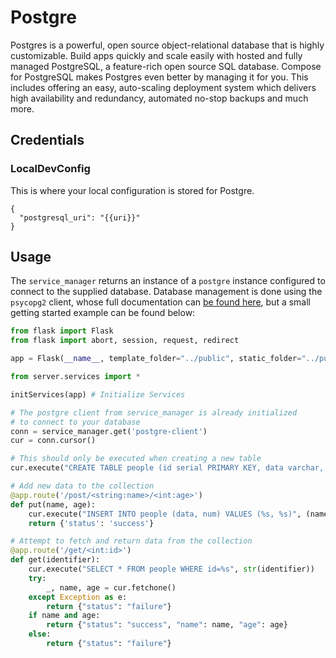 # Postgre

Postgres is a powerful, open source object-relational database that is highly customizable. Build apps quickly and scale easily with hosted and fully managed PostgreSQL, a feature-rich open source SQL database. Compose for PostgreSQL makes Postgres even better by managing it for you. This includes offering an easy, auto-scaling deployment system which delivers high availability and redundancy, automated no-stop backups and much more.

##  Credentials

###  LocalDevConfig

This is where your local configuration is stored for Postgre.
```
{
  "postgresql_uri": "{{uri}}"
}
```

## Usage

The `service_manager` returns an instance of a `postgre` instance configured to connect to the supplied database. Database management is done using the `psycopg2` client, whose full documentation can [be found here](http://initd.org/psycopg/docs/),
but a small getting started example can be found below:

```python
from flask import Flask
from flask import abort, session, request, redirect

app = Flask(__name__, template_folder="../public", static_folder="../public", static_url_path='')

from server.services import *

initServices(app) # Initialize Services

# The postgre client from service_manager is already initialized
# to connect to your database
conn = service_manager.get('postgre-client')
cur = conn.cursor()

# This should only be executed when creating a new table
cur.execute("CREATE TABLE people (id serial PRIMARY KEY, data varchar, num integer);")

# Add new data to the collection
@app.route('/post/<string:name>/<int:age>')
def put(name, age):
	cur.execute("INSERT INTO people (data, num) VALUES (%s, %s)", (name, age))
	return {'status': 'success'}

# Attempt to fetch and return data from the collection
@app.route('/get/<int:id>')
def get(identifier):
	cur.execute("SELECT * FROM people WHERE id=%s", str(identifier))
	try:
		_, name, age = cur.fetchone()
	except Exception as e:
		return {"status": "failure"}
	if name and age:
		return {"status": "success", "name": name, "age": age}
	else:
		return {"status": "failure"}
```
